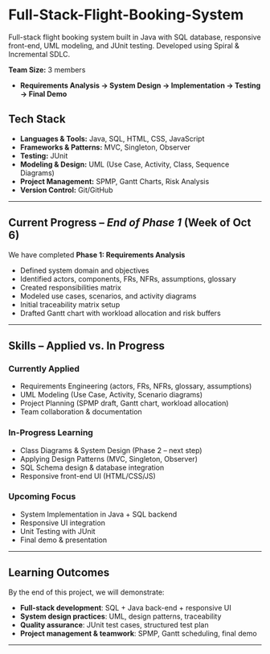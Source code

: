 # Full-Stack-Flight-Booking-System
Full-stack flight booking system built in Java with SQL database, responsive front-end, UML modeling, and JUnit testing. Developed using Spiral & Incremental SDLC.

**Team Size:** 3 members  

- **Requirements Analysis → System Design → Implementation → Testing → Final Demo**  

## Tech Stack  

- **Languages & Tools:** Java, SQL, HTML, CSS, JavaScript  
- **Frameworks & Patterns:** MVC, Singleton, Observer  
- **Testing:** JUnit  
- **Modeling & Design:** UML (Use Case, Activity, Class, Sequence Diagrams)  
- **Project Management:** SPMP, Gantt Charts, Risk Analysis  
- **Version Control:** Git/GitHub  

---

##  Current Progress – *End of Phase 1* (Week of Oct 6)  

We have completed **Phase 1: Requirements Analysis**  
- Defined system domain and objectives  
- Identified actors, components, FRs, NFRs, assumptions, glossary  
- Created responsibilities matrix  
- Modeled use cases, scenarios, and activity diagrams  
- Initial traceability matrix setup  
- Drafted Gantt chart with workload allocation and risk buffers  

---

## Skills – Applied vs. In Progress  

### Currently Applied  
- Requirements Engineering (actors, FRs, NFRs, glossary, assumptions)  
- UML Modeling (Use Case, Activity, Scenario diagrams)  
- Project Planning (SPMP draft, Gantt chart, workload allocation)  
- Team collaboration & documentation  

### In-Progress Learning  
- Class Diagrams & System Design (Phase 2 – next step)  
- Applying Design Patterns (MVC, Singleton, Observer)  
- SQL Schema design & database integration  
- Responsive front-end UI (HTML/CSS/JS)  

### Upcoming Focus  
- System Implementation in Java + SQL backend  
- Responsive UI integration  
- Unit Testing with JUnit  
- Final demo & presentation  

---

## Learning Outcomes  

By the end of this project, we will demonstrate:  
- **Full-stack development**: SQL + Java back-end + responsive UI  
- **System design practices**: UML, design patterns, traceability  
- **Quality assurance**: JUnit test cases, structured test plan  
- **Project management & teamwork**: SPMP, Gantt scheduling, final demo  

---




